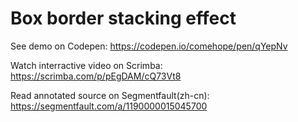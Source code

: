 # Box border stacking effect

See demo on Codepen: https://codepen.io/comehope/pen/qYepNv

Watch interractive video on Scrimba: https://scrimba.com/p/pEgDAM/cQ73Vt8

Read annotated source on Segmentfault(zh-cn): https://segmentfault.com/a/1190000015045700